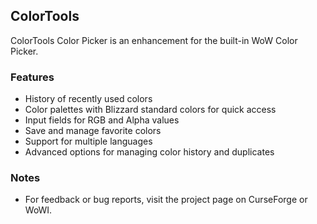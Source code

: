 ## ColorTools

ColorTools Color Picker is an enhancement for the built-in WoW Color Picker.

### Features

- History of recently used colors
- Color palettes with Blizzard standard colors for quick access
- Input fields for RGB and Alpha values
- Save and manage favorite colors
- Support for multiple languages
- Advanced options for managing color history and duplicates


### Notes
- For feedback or bug reports, visit the project page on CurseForge or WoWI.